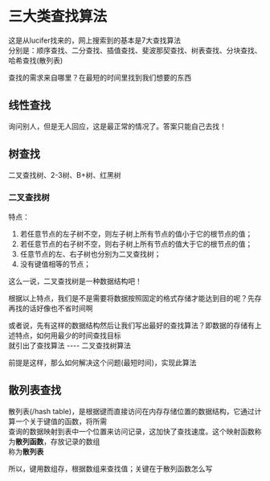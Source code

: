 # 三大类查找算法
这是从lucifer找来的，网上搜索到的基本是7大查找算法  
分别是：顺序查找、二分查找、插值查找、斐波那契查找、树表查找、分块查找、哈希查找(散列表)  

查找的需求来自哪里？在最短的时间里找到我们想要的东西  


## 线性查找
询问别人，但是无人回应，这是最正常的情况了。答案只能自己去找！

## 树查找
二叉查找树、2-3树、B+树、红黑树  

### 二叉查找树
特点：
1. 若任意节点的左子树不空，则左子树上所有节点的值小于它的根节点的值；
2. 若任意节点的右子树不空，则右子树上所有节点的值大于它的根节点的值；
3. 任意节点的左、右子树也分别为二叉查找树；
4. 没有键值相等的节点；

这么一说，二叉查找树是一种数据结构吧！

根据以上特点，我们是不是需要将数据按照固定的格式存储才能达到目的呢？先存再找的话好像也不省时间啊  

或者说，先有这样的数据结构然后让我们写出最好的查找算法？即数据的存储有上述特点，如何用最少的时间查找目标  
就引出了查找算法 ---- 二叉查找树算法  

前提是这样，那么如何解决这个问题(最短时间)，实现此算法  


## 散列表查找
散列表(/hash table)，是根据键而直接访问在内存存储位置的数据结构，它通过计算一个关于键值的函数，将所需  
查询的数据映射到表中一个位置来访问记录，这加快了查找速度。这个映射函数称为**散列函数**，存放记录的数组  
称为**散列表**  

所以，键用数组存，根据数组来查找值；关键在于散列函数怎么写  

